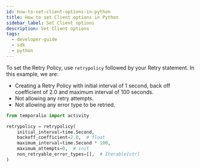 ```yaml
---
id: how-to-set-client-options-in-python
title: How to set Client options in Python
sidebar_label: Set Client options
description: Set Client options
tags:
  - developer-guide
  - sdk
  - python
---
```


To set the Retry Policy, use `retrypolicy` followed by your Retry statement.
In this example, we are:

- Creating a Retry Policy with initial interval of 1 second, back off coefficient of 2.0 and maximum interval of 100 seconds.
- Not allowing any retry attempts.
- Not allowing any error type to be retried.

```python
from temporalio import activity

retrypolicy = retrypolicy(
    initial_interval=time.Second,
    backoff_coefficient=2.0,  # float
    maximum_interval=time.Second * 100,
    maximum_attempts=0,  # init
    non_retryable_error_types=[],  # Iterable[str]
)
```
